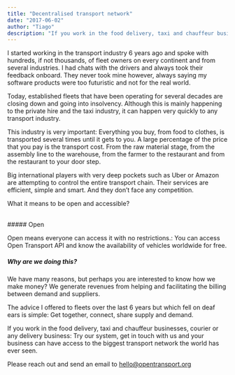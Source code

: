 ```yaml
---
title: "Decentralised transport network"
date: "2017-06-02"
author: "Tiago"
description: "If you work in the food delivery, taxi and chauffeur businesses, courier or any delivery business: you need to connect."
---
```


I started working in the transport industry 6 years ago and spoke with hundreds, if not thousands, of fleet owners on every continent and from several industries. I had chats with the drivers and always took their feedback onboard. They never took mine however, always saying my software products were too futuristic and not for the real world.

Today, established fleets that have been operating for several decades are closing down and going into insolvency. Although this is mainly happening to the private hire and the taxi industry, it can happen very quickly to any transport industry.

This industry is very important: Everything you buy, from food to clothes, is transported several times until it gets to you. A large percentage of the price that you pay is the transport cost. From the raw material stage, from the assembly line to the warehouse, from the farmer to the restaurant and from the restaurant to your door step.

Big international players with very deep pockets such as Uber or Amazon are attempting to control the entire transport chain. Their services are efficient, simple and smart. And they don’t face any competition.

What it means to be open and accessible?


<br>
##### Open

Open means everyone can access it with no restrictions.: You can access Open Transport API and know the availability of vehicles worldwide for free.

##### Why are we doing this?

We have many reasons, but perhaps you are interested to know how we make money? We generate revenues from helping and facilitating the billing between demand and suppliers.

The advice I offered to fleets over the last 6 years but which fell on deaf ears is simple: Get together, connect, share supply and demand.

If you work in the food delivery, taxi and chauffeur businesses, courier or any delivery business: Try our system, get in touch with us and your business can have access to the biggest transport network the world has ever seen.

Please reach out and send an email to [hello@opentransport.org](mailto:hello@opentransport.org)
